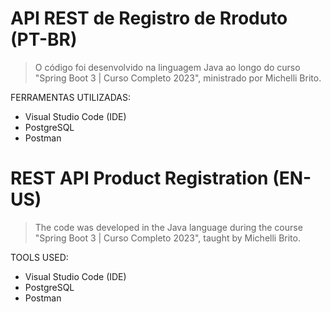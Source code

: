 # API REST de Registro de Rroduto (PT-BR)

> O código foi desenvolvido na linguagem Java ao longo do curso "Spring Boot 3 | Curso Completo 2023", ministrado por Michelli Brito.

FERRAMENTAS UTILIZADAS:

  - Visual Studio Code (IDE)
  - PostgreSQL
  - Postman

# REST API Product Registration (EN-US)

> The code was developed in the Java language during the course "Spring Boot 3 | Curso Completo 2023", taught by Michelli Brito.

TOOLS USED:

  - Visual Studio Code (IDE)
  - PostgreSQL
  - Postman
